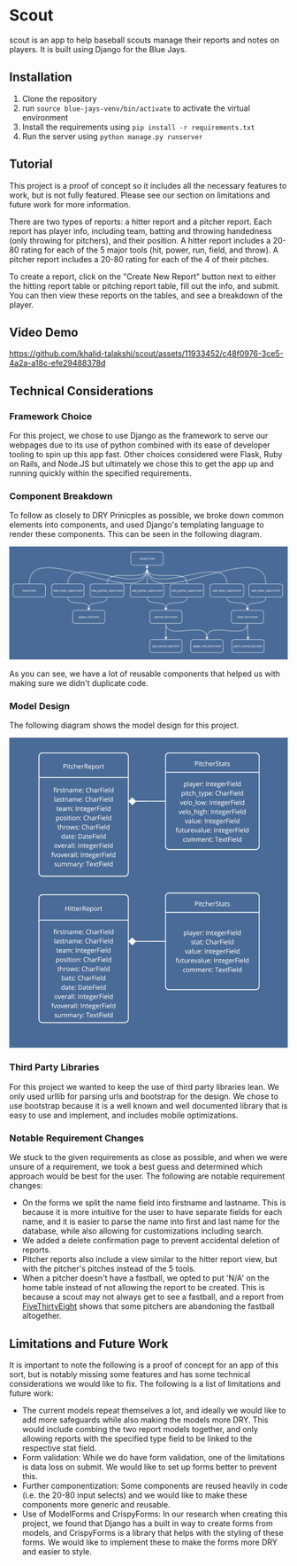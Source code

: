# Scout
scout is an app to help baseball scouts manage their reports and notes on players. It is built using Django for the Blue Jays.

## Installation
1. Clone the repository
1. run `source blue-jays-venv/bin/activate` to activate the virtual environment
1. Install the requirements using `pip install -r requirements.txt`
1. Run the server using `python manage.py runserver`

## Tutorial
This project is a proof of concept so it includes all the necessary features to work, but is not fully featured. Please see our section on limitations and future work for more information.

There are two types of reports: a hitter report and a pitcher report. Each report has player info, including team, batting and throwing handedness (only throwing for pitchers), and their position. A hitter report includes a 20-80 rating for each of the 5 major tools (hit, power, run, field, and throw). A pitcher report includes a 20-80 rating for each of the 4 of their pitches.

To create a report, click on the "Create New Report" button next to either the hitting report table or pitching report table, fill out the info, and submit. You can then view these reports on the tables, and see a breakdown of the player.

## Video Demo

https://github.com/khalid-talakshi/scout/assets/11933452/c48f0976-3ce5-4a2a-a18c-efe29488378d

## Technical Considerations

### Framework Choice
For this project, we chose to use Django as the framework to serve our webpages due to its use of python combined with its ease of developer tooling to spin up this app fast. Other choices considered were Flask, Ruby on Rails, and Node.JS but ultimately we chose this to get the app up and running quickly within the specified requirements.

### Component Breakdown
To follow as closely to DRY Prinicples as possible, we broke down common elements into components, and used Django's templating language to render these components. This can be seen in the following diagram.

![scout-components.jpg](scout-components.jpg)

As you can see, we have a lot of reusable components that helped us with making sure we didn't duplicate code.

### Model Design
The following diagram shows the model design for this project.

![scout-models.jpg](scout-models.jpg)

### Third Party Libraries
For this project we wanted to keep the use of third party libraries lean. We only used urllib for parsing urls and bootstrap for the design. We chose to use bootstrap because it is a well known and well documented library that is easy to use and implement, and includes mobile optimizations.

### Notable Requirement Changes
We stuck to the given requirements as close as possible, and when we were unsure of a requirement, we took a best guess and determined which approach would be best for the user. The following are notable requirement changes:

- On the forms we split the name field into firstname and lastname. This is because it is more intuitive for the user to have separate fields for each name, and it is easier to parse the name into first and last name for the database, while also allowing for customizations including search.
- We added a delete confirmation page to prevent accidental deletion of reports.
- Pitcher reports also include a view similar to the hitter report view, but with the pitcher's pitches instead of the 5 tools.
- When a pitcher doesn't have a fastball, we opted to put 'N/A' on the home table instead of not allowing the report to be created. This is because a scout may not always get to see a fastball, and a report from [FiveThirtyEight](https://fivethirtyeight.com/features/why-some-mlb-pitchers-are-abandoning-the-fastball/) shows that some pitchers are abandoning the fastball altogether.

## Limitations and Future Work
It is important to note the following is a proof of concept for an app of this sort, but is notably missing some features and has some technical considerations we would like to fix. The following is a list of limitations and future work:
- The current models repeat themselves a lot, and ideally we would like to add more safeguards while also making the models more DRY. This would include combing the two report models together, and only allowing reports with the specified type field to be linked to the respective stat field.
- Form validation: While we do have form validation, one of the limitations is data loss on submit. We would like to set up forms better to prevent this.
- Further componentization: Some components are reused heavily in code (i.e. the 20-80 input selects) and we would like to make these components more generic and reusable.
- Use of ModelForms and CrispyForms: In our research when creating this project, we found that Django has a built in way to create forms from models, and CrispyForms is a library that helps with the styling of these forms. We would like to implement these to make the forms more DRY and easier to style.
